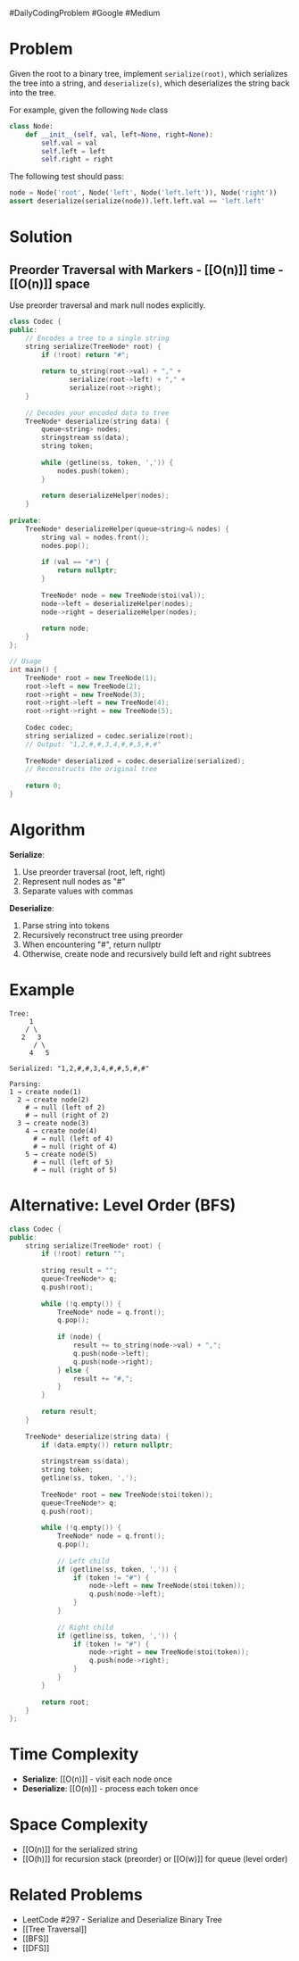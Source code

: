 #DailyCodingProblem #Google #Medium 
# Problem

Given the root to a binary tree, implement `serialize(root)`, which serializes the tree into a string, and `deserialize(s)`, which deserializes the string back into the tree.

For example, given the following `Node` class

```python
class Node:
    def __init__(self, val, left=None, right=None):
        self.val = val
        self.left = left
        self.right = right
```

The following test should pass:

```python
node = Node('root', Node('left', Node('left.left')), Node('right'))
assert deserialize(serialize(node)).left.left.val == 'left.left'
```
# Solution

## Preorder Traversal with Markers - [[O(n)]] time - [[O(n)]] space

Use preorder traversal and mark null nodes explicitly.

```cpp
class Codec {
public:
    // Encodes a tree to a single string
    string serialize(TreeNode* root) {
        if (!root) return "#";
        
        return to_string(root->val) + "," + 
               serialize(root->left) + "," + 
               serialize(root->right);
    }
    
    // Decodes your encoded data to tree
    TreeNode* deserialize(string data) {
        queue<string> nodes;
        stringstream ss(data);
        string token;
        
        while (getline(ss, token, ',')) {
            nodes.push(token);
        }
        
        return deserializeHelper(nodes);
    }
    
private:
    TreeNode* deserializeHelper(queue<string>& nodes) {
        string val = nodes.front();
        nodes.pop();
        
        if (val == "#") {
            return nullptr;
        }
        
        TreeNode* node = new TreeNode(stoi(val));
        node->left = deserializeHelper(nodes);
        node->right = deserializeHelper(nodes);
        
        return node;
    }
};

// Usage
int main() {
    TreeNode* root = new TreeNode(1);
    root->left = new TreeNode(2);
    root->right = new TreeNode(3);
    root->right->left = new TreeNode(4);
    root->right->right = new TreeNode(5);
    
    Codec codec;
    string serialized = codec.serialize(root);
    // Output: "1,2,#,#,3,4,#,#,5,#,#"
    
    TreeNode* deserialized = codec.deserialize(serialized);
    // Reconstructs the original tree
    
    return 0;
}
```

# Algorithm

**Serialize**:
1. Use preorder traversal (root, left, right)
2. Represent null nodes as "#"
3. Separate values with commas

**Deserialize**:
1. Parse string into tokens
2. Recursively reconstruct tree using preorder
3. When encountering "#", return nullptr
4. Otherwise, create node and recursively build left and right subtrees

# Example

```
Tree:
     1
    / \
   2   3
      / \
     4   5

Serialized: "1,2,#,#,3,4,#,#,5,#,#"

Parsing:
1 → create node(1)
  2 → create node(2)
    # → null (left of 2)
    # → null (right of 2)
  3 → create node(3)
    4 → create node(4)
      # → null (left of 4)
      # → null (right of 4)
    5 → create node(5)
      # → null (left of 5)
      # → null (right of 5)
```

# Alternative: Level Order (BFS)

```cpp
class Codec {
public:
    string serialize(TreeNode* root) {
        if (!root) return "";
        
        string result = "";
        queue<TreeNode*> q;
        q.push(root);
        
        while (!q.empty()) {
            TreeNode* node = q.front();
            q.pop();
            
            if (node) {
                result += to_string(node->val) + ",";
                q.push(node->left);
                q.push(node->right);
            } else {
                result += "#,";
            }
        }
        
        return result;
    }
    
    TreeNode* deserialize(string data) {
        if (data.empty()) return nullptr;
        
        stringstream ss(data);
        string token;
        getline(ss, token, ',');
        
        TreeNode* root = new TreeNode(stoi(token));
        queue<TreeNode*> q;
        q.push(root);
        
        while (!q.empty()) {
            TreeNode* node = q.front();
            q.pop();
            
            // Left child
            if (getline(ss, token, ',')) {
                if (token != "#") {
                    node->left = new TreeNode(stoi(token));
                    q.push(node->left);
                }
            }
            
            // Right child
            if (getline(ss, token, ',')) {
                if (token != "#") {
                    node->right = new TreeNode(stoi(token));
                    q.push(node->right);
                }
            }
        }
        
        return root;
    }
};
```

# Time Complexity

- **Serialize**: [[O(n)]] - visit each node once
- **Deserialize**: [[O(n)]] - process each token once

# Space Complexity

- [[O(n)]] for the serialized string
- [[O(h)]] for recursion stack (preorder) or [[O(w)]] for queue (level order)

# Related Problems

- LeetCode #297 - Serialize and Deserialize Binary Tree
- [[Tree Traversal]]
- [[BFS]]
- [[DFS]]
